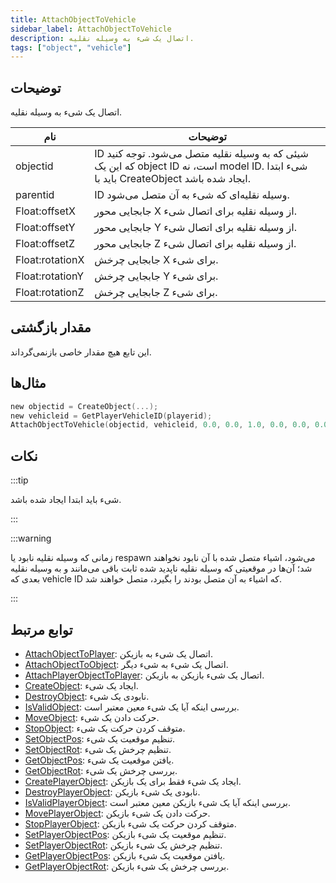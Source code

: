 ```yaml
---
title: AttachObjectToVehicle
sidebar_label: AttachObjectToVehicle
description: اتصال یک شیء به وسیله نقلیه.
tags: ["object", "vehicle"]
---
```


## توضیحات

اتصال یک شیء به وسیله نقلیه.

| نام             | توضیحات                                                                                                                                        |
| --------------- | ---------------------------------------------------------------------------------------------------------------------------------------------- |
| objectid        | ID شیئی که به وسیله نقلیه متصل می‌شود. توجه کنید که این یک object ID است، نه model ID. شیء ابتدا باید با CreateObject ایجاد شده باشد. |
| parentid        | ID وسیله نقلیه‌ای که شیء به آن متصل می‌شود.                                                                                                    |
| Float:offsetX   | جابجایی محور X از وسیله نقلیه برای اتصال شیء.                                                                                                   |
| Float:offsetY   | جابجایی محور Y از وسیله نقلیه برای اتصال شیء.                                                                                                   |
| Float:offsetZ   | جابجایی محور Z از وسیله نقلیه برای اتصال شیء.                                                                                                   |
| Float:rotationX | جابجایی چرخش X برای شیء.                                                                                                                          |
| Float:rotationY | جابجایی چرخش Y برای شیء.                                                                                                                          |
| Float:rotationZ | جابجایی چرخش Z برای شیء.                                                                                                                          |

## مقدار بازگشتی

این تابع هیچ مقدار خاصی بازنمی‌گرداند.

## مثال‌ها

```c
new objectid = CreateObject(...);
new vehicleid = GetPlayerVehicleID(playerid);
AttachObjectToVehicle(objectid, vehicleid, 0.0, 0.0, 1.0, 0.0, 0.0, 0.0);
```

## نکات

:::tip

شیء باید ابتدا ایجاد شده باشد.

:::

:::warning

زمانی که وسیله نقلیه نابود یا respawn می‌شود، اشیاء متصل شده با آن نابود نخواهند شد؛ آن‌ها در موقعیتی که وسیله نقلیه ناپدید شده ثابت باقی می‌مانند و به وسیله نقلیه بعدی که vehicle ID که اشیاء به آن متصل بودند را بگیرد، متصل خواهند شد.

:::

## توابع مرتبط

- [AttachObjectToPlayer](AttachObjectToPlayer): اتصال یک شیء به بازیکن.
- [AttachObjectToObject](AttachObjectToObject): اتصال یک شیء به شیء دیگر.
- [AttachPlayerObjectToPlayer](AttachPlayerObjectToPlayer): اتصال یک شیء بازیکن به بازیکن.
- [CreateObject](CreateObject): ایجاد یک شیء.
- [DestroyObject](DestroyObject): نابودی یک شیء.
- [IsValidObject](IsValidObject): بررسی اینکه آیا یک شیء معین معتبر است.
- [MoveObject](MoveObject): حرکت دادن یک شیء.
- [StopObject](StopObject): متوقف کردن حرکت یک شیء.
- [SetObjectPos](SetObjectPos): تنظیم موقعیت یک شیء.
- [SetObjectRot](SetObjectRot): تنظیم چرخش یک شیء.
- [GetObjectPos](GetObjectPos): یافتن موقعیت یک شیء.
- [GetObjectRot](GetObjectRot): بررسی چرخش یک شیء.
- [CreatePlayerObject](CreatePlayerObject): ایجاد یک شیء فقط برای یک بازیکن.
- [DestroyPlayerObject](DestroyPlayerObject): نابودی یک شیء بازیکن.
- [IsValidPlayerObject](IsValidPlayerObject): بررسی اینکه آیا یک شیء بازیکن معین معتبر است.
- [MovePlayerObject](MovePlayerObject): حرکت دادن یک شیء بازیکن.
- [StopPlayerObject](StopPlayerObject): متوقف کردن حرکت یک شیء بازیکن.
- [SetPlayerObjectPos](SetPlayerObjectPos): تنظیم موقعیت یک شیء بازیکن.
- [SetPlayerObjectRot](SetPlayerObjectRot): تنظیم چرخش یک شیء بازیکن.
- [GetPlayerObjectPos](GetPlayerObjectPos): یافتن موقعیت یک شیء بازیکن.
- [GetPlayerObjectRot](GetPlayerObjectRot): بررسی چرخش یک شیء بازیکن.